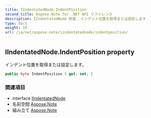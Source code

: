 ```yaml
---
title: IIndentatedNode.IndentPosition
second_title: Aspose.Note for .NET API リファレンス
description: IIndentatedNode 財産. インデント位置を取得または設定します
type: docs
weight: 10
url: /ja/net/aspose.note/iindentatednode/indentposition/
---
```

## IIndentatedNode.IndentPosition property

インデント位置を取得または設定します。

```csharp
public byte IndentPosition { get; set; }
```

### 関連項目

* interface [IIndentatedNode](../)
* 名前空間 [Aspose.Note](../../iindentatednode/)
* 組み立て [Aspose.Note](../../../)


